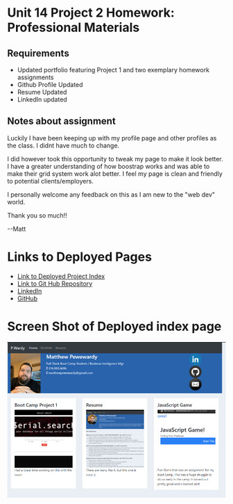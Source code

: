 # Unit 14 Project 2 Homework: Professional Materials

## Requirements

- Updated portfolio featuring Project 1 and two exemplary homework assignments
- Github Profile Updated
- Resume Updated
- LinkedIn updated

## Notes about assignment

Luckily I have been keeping up with my profile page and other profiles as the class. I didnt have much to change.

I did however took this opportunity to tweak my page to make it look better. I have a greater understanding of how boostrap works and was able to make their grid system work alot better. I feel my page is clean and friendly to potential clients/employers.

I personally welcome any feedback on this as I am new to the "web dev" world.

Thank you so much!!

--Matt

# Links to Deployed Pages

- [Link to Deployed Project Index](https://pewewardy.com/index.html)
- [Link to Git Hub Repository](https://github.com/mattyparty/mattyparty.github.io)
- [LinkedIn](https://www.linkedin.com/in/matthew-pewewardy-36707811/)
- [GitHub](https://github.com/mattyparty/)

# Screen Shot of Deployed index page

![alt text](https://raw.githubusercontent.com/mattyparty/mattyparty.github.io/main/assets/UpdatedProfile.png 'Deployed Index Screen Shot')
